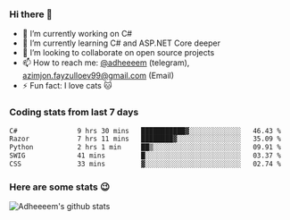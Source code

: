 ### Hi there 👋

<!--
**adheeeem/adheeeem** is a ✨ _special_ ✨ repository because its `README.md` (this file) appears on your GitHub profile.

Here are some ideas to get you started:
-->
- 🔭 I’m currently working on C#
- 🌱 I’m currently learning C# and ASP.NET Core deeper
- 👯 I’m looking to collaborate on open source projects
- 📫 How to reach me: [@adheeeem](https://t.me/adheeeem) (telegram), azimjon.fayzulloev99@gmail.com (Email)
- ⚡ Fun fact: I love cats :cat:


### Coding stats from last 7 days
<!--START_SECTION:waka-->

```txt
C#               9 hrs 30 mins   ███████████▓░░░░░░░░░░░░░   46.43 %
Razor            7 hrs 11 mins   ████████▓░░░░░░░░░░░░░░░░   35.09 %
Python           2 hrs 1 min     ██▒░░░░░░░░░░░░░░░░░░░░░░   09.91 %
SWIG             41 mins         █░░░░░░░░░░░░░░░░░░░░░░░░   03.37 %
CSS              33 mins         ▓░░░░░░░░░░░░░░░░░░░░░░░░   02.74 %
```

<!--END_SECTION:waka-->

### Here are some stats :wink:
![Adheeeem's github stats](https://github-readme-stats.vercel.app/api?username=adheeeem&show_icons=true&theme=radical)

